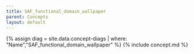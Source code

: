 ```yaml
---
title: SAF_functional_domain_wallpaper
parent: Concepts
layout: default
---
```

{% assign diag = site.data.concept-diags | where: "Name","SAF_functional_domain_wallpaper" %}
{% include concept.md %}